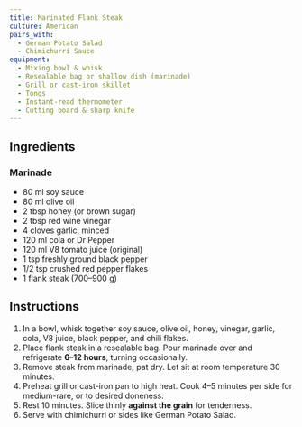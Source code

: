 ```yaml
---
title: Marinated Flank Steak
culture: American
pairs_with:
  - German Potato Salad
  - Chimichurri Sauce
equipment:
  - Mixing bowl & whisk
  - Resealable bag or shallow dish (marinade)
  - Grill or cast-iron skillet
  - Tongs
  - Instant-read thermometer
  - Cutting board & sharp knife
---
```


## Ingredients
### Marinade
- 80 ml soy sauce
- 80 ml olive oil
- 2 tbsp honey (or brown sugar)
- 2 tbsp red wine vinegar
- 4 cloves garlic, minced
- 120 ml cola or Dr Pepper
- 120 ml V8 tomato juice (original)
- 1 tsp freshly ground black pepper
- 1/2 tsp crushed red pepper flakes
- 1 flank steak (700–900 g)

## Instructions
1. In a bowl, whisk together soy sauce, olive oil, honey, vinegar, garlic, cola, V8 juice, black pepper, and chili flakes.
2. Place flank steak in a resealable bag. Pour marinade over and refrigerate **6–12 hours**, turning occasionally.
3. Remove steak from marinade; pat dry. Let sit at room temperature 30 minutes.
4. Preheat grill or cast-iron pan to high heat. Cook 4–5 minutes per side for medium-rare, or to desired doneness.
5. Rest 10 minutes. Slice thinly **against the grain** for tenderness.
6. Serve with chimichurri or sides like German Potato Salad.
